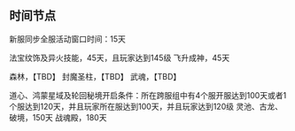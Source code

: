 ## 时间节点

新服同步全服活动窗口时间：15天

法宝纹饰及异火技能，45天，且玩家达到145级
飞升成神，45天

森林，【TBD】
封魔圣柱，【TBD】
武魂，【TBD】

道心、鸿蒙星域及轮回秘境开启条件：所在跨服组中有4个服开服达到100天或者1个服达到120天，并且玩家所在服达到100天，并且玩家达到120级
灵池、古龙、破境，150天
战魂殿，180天

